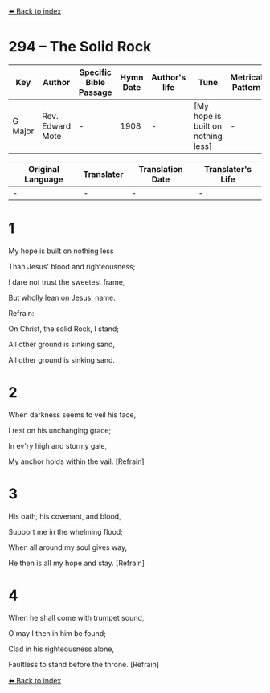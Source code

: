 [⬅️ Back to index](../README.md)

# 294 – The Solid Rock

Key | Author   | Specific Bible Passage     |Hymn Date |Author's life |Tune |Metrical Pattern   |Composer/Source
-- | --------- | ---------------------------|----------|--------------|-----|-------------------|-------------  
G Major |Rev. Edward Mote |- |1908 |- |[My hope is built on nothing less] |- |Wm. B. Bradbury

Original Language | Translater | Translation Date   | Translater's Life  
----------------- | --------- | --------------------|-------------     
\- |- |- |-




# 1

My hope is built on nothing less

Than Jesus' blood and righteousness;

I dare not trust the sweetest frame,

But wholly lean on Jesus' name.



Refrain:

On Christ, the solid Rock, I stand;

All other ground is sinking sand,

All other ground is sinking sand.



# 2

When darkness seems to veil his face,

I rest on his unchanging grace;

In ev'ry high and stormy gale,

My anchor holds within the vail.  [Refrain]



# 3

His oath, his covenant, and blood,

Support me in the whelming flood;

When all around my soul gives way,

He then is all my hope and stay.  [Refrain]



# 4

When he shall come with trumpet sound,

O may I then in him be found;

Clad in his righteousness alone,

Faultless to stand before the throne.  [Refrain]

[⬅️ Back to index](../README.md)
